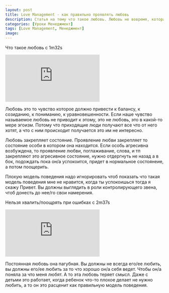 ```yaml
---
layout: post
title: Love Management - как правильно проявлять любовь
description: Статья на тему что такое любовь. Любовь не вовремя, которая делаяет ее/его хуже это не любовь, это эгоизм.
categories: [Уроки Менеджмент]
tags: [Love Management, Менеджмент]
image:
---
```

Что такое любовь с 1m32s
<div class="yt-video-container-1">
    <iframe src="https://www.youtube.com/embed/QzHeev8B0kM?start=92?rel=0" frameborder="0" allowfullscreen></iframe>
</div>

Любовь это то чувство которое должно привести к балансу, к созиданию, к пониманию, к уравновешенности. Если наше чувство называемое любовь не приводит к этому, это не любовь, это в какой-то мере эгоизм. Потому что приходящие люди получают все что от него хотят, а что с ним происходит получается это им не интересно.

Любовь закрепляет состояние. Проявление любви закрепляет то состояние особи в котором она находится. Если особь агресивна возбуждена, то проявление любви, поглаживание, слова, и тп закрепляют это агресивное состояние, нужно отдергнуть не назад а в бок, подождать пока он/а успокоится, придет в нормальное состоянеие, а потом поощерить.


Плохую модель поведения надо игнорировать чтоб показать что такая модель поведения мне не нравится, когда ты успокоишься тогда я скажу Привет. Вы должны выглядить в роли контролирующего звена, чтоб донесть до нее/го свои намерения.

Нельзя хвалить/поощрять при ошибках с 2m37s
<div class="yt-video-container-1">
    <iframe src="https://www.youtube.com/embed/L1sQmWhXNVI?t=2m37s?rel=0" frameborder="0" allowfullscreen></iframe>
</div>

Постоянная любовь она пагубная. Вы должны не всегда его/ее любить, вы должны его/ее любить за то что хорошо он/а себя ведет. Чтобы он/а поняла за что меня любят. А то эта любовь теряет смысл. Даже с детьми это работает, когда ребенок что-то плохое делает не нужно любить, а то он это расценит как правильную модель поведения.
